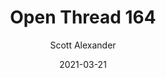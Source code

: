 ---
layout: podcast
title: "Open Thread 164"
author: Scott Alexander
description: https://astralcodexten.substack.com/p/open-thread-164
date: 2021-03-21
length: 891651
duration: 223
guid: open-thread-164
---